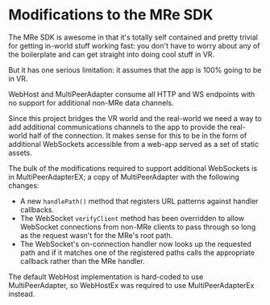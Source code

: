 # Modifications to the MRe SDK

The MRe SDK is awesome in that it's totally self contained and pretty trivial for getting in-world stuff working fast: you don't have to worry about any of the boilerplate and can get straight into doing cool stuff in VR.

But it has one serious limitation: it assumes that the app is 100% going to be in VR.

WebHost and MultiPeerAdapter consume all HTTP and WS endpoints with no support for additional non-MRe data channels.

Since this project bridges the VR world and the real-world we need a way to add additional communications channels to the app to provide the real-world half of the connection. It makes sense for this to be in the form of additional WebSockets accessible from a web-app served as a set of static assets.

The bulk of the modifications required to support additional WebSockets is in MultiPeerAdapterEX; a copy of MultiPeerAdapter with the following changes:

* A new `handlePath()` method that registers URL patterns against handler callbacks.
* The WebSocket `verifyClient` method has been overridden to allow WebSocket connections from non-MRe clients to pass through so long as the request wasn't for the MRe's root path.
* The WebSocket's on-connection handler now looks up the requested path and if it matches one of the registered paths calls the appropriate callback rather than the MRe handler.

The default WebHost implementation is hard-coded to use MultiPeerAdapter, so WebHostEx was required to use MultiPeerAdapterEx instead.